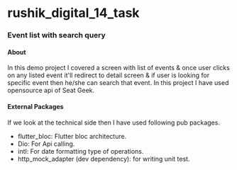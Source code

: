 # rushik_digital_14_task

### Event list with search query
#### About
 In this demo project I covered a screen with list of events & once user clicks on any listed event it'll redirect to detail screen & if user is looking for specific event then he/she can search that event.
 In this project I have used opensource api of Seat Geek.

#### External Packages
If we look at the technical side then I have used following pub packages.
- flutter_bloc: Flutter bloc architecture.
- Dio: For Api calling.
- intl: For date formatting type of operations.
- http_mock_adapter (dev dependency): for writing unit test.
